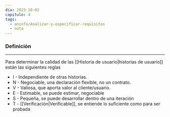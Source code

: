 ```yaml
---
dia: 2023-10-02
capitulo: 4
tags:
  - aninfo/Analizar-y-especificar-requisitos
  - nota
---
```

### Definición
---
Para determinar la calidad de las [[Historia de usuario|historias de usuario]] están las siguientes reglas
* I - Independiente de otras historias.
* N - Negociable, una declaración flexible, no un contrato.
* V - Valiosa, que aporta valor al cliente/usuario.
* E - Estimable, se puede estimar, negociable
* S - Pequeña, se puede desarrollar dentro de una iteración
* T - [[Verificación|Verificable]], se entiende lo suficiente como para ser probada